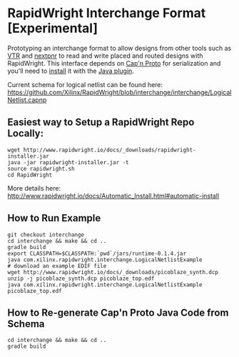 # RapidWright Interchange Format [Experimental]

Prototyping an interchange format to allow designs from other tools such as [VTR](https://github.com/verilog-to-routing/vtr-verilog-to-routing) and [nextpnr](https://github.com/YosysHQ/nextpnr) to read and write placed and routed designs with RapidWright.  This interface depends on [Cap'n Proto](https://capnproto.org/index.html) for serialization and you'll need to [install](https://capnproto.org/install.html) it with the [Java plugin](https://dwrensha.github.io/capnproto-java/index.html).

Current schema for logical netlist can be found here:
https://github.com/Xilinx/RapidWright/blob/interchange/interchange/LogicalNetlist.capnp


## Easiest way to Setup a RapidWright Repo Locally:
```
wget http://www.rapidwright.io/docs/_downloads/rapidwright-installer.jar
java -jar rapidwright-installer.jar -t
source rapidwright.sh 
cd RapidWright
```
More details here: 
http://www.rapidwright.io/docs/Automatic_Install.html#automatic-install

## How to Run Example
```
git checkout interchange
cd interchange && make && cd ..
gradle build
export CLASSPATH=$CLASSPATH:`pwd`/jars/runtime-0.1.4.jar
java com.xilinx.rapidwright.interchange.LogicalNetlistExample
# download an example EDIF file
wget http://www.rapidwright.io/docs/_downloads/picoblaze_synth.dcp
unzip -j picoblaze_synth.dcp picoblaze_top.edf
java com.xilinx.rapidwright.interchange.LogicalNetlistExample picoblaze_top.edf
```

## How to Re-generate Cap'n Proto Java Code from Schema
```
cd interchange && make && cd ..
gradle build
```
